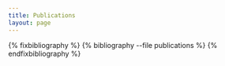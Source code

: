 ```yaml
---
title: Publications
layout: page
---
```


{% fixbibliography %}
  {% bibliography --file publications %}
{% endfixbibliography %}
